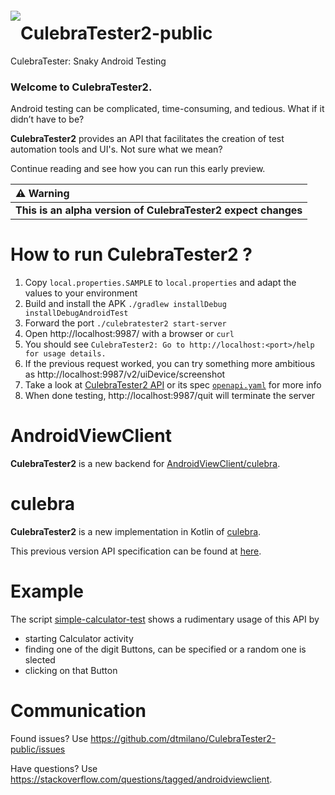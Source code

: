 <a href="#"><img src="https://github.com/dtmilano/AndroidViewClient/wiki/images/culebra-logo-transparent-204x209-rb-border.png" align="left" hspace="0" vspace="6"></a>

# CulebraTester2-public
CulebraTester: Snaky Android Testing

### Welcome to CulebraTester2.
Android testing can be complicated, time-consuming, and tedious.
What if it didn’t have to be? 

**CulebraTester2** provides an API that facilitates the creation of test automation tools and UI's.
Not sure what we mean?

Continue reading and see how you can run this early preview.


  ⚠️ Warning    |
:------------------|
**This is an alpha version of CulebraTester2 expect changes** |



# How to run CulebraTester2 ?
1. Copy `local.properties.SAMPLE` to `local.properties` and adapt the values to your environment
1. Build and install the APK `./gradlew installDebug installDebugAndroidTest`
1. Forward the port `./culebratester2 start-server`
1. Open http://localhost:9987/ with a browser or `curl` 
1. You should see `CulebraTester2: Go to http://localhost:<port>/help for usage details.`
1. If the previous request worked, you can try something more ambitious as http://localhost:9987/v2/uiDevice/screenshot
1. Take a look at [CulebraTester2 API](https://mrin9.github.io/OpenAPI-Viewer/#/load/https%3A%2F%2Fraw.githubusercontent.com%2Fdtmilano%2FCulebraTester2-public%2Fmaster%2Fopenapi.yaml) or its spec [`openapi.yaml`](https://github.com/dtmilano/CulebraTester2-public/blob/master/openapi.yaml) for more info
1. When done testing, http://localhost:9987/quit will terminate the server

# AndroidViewClient
**CulebraTester2** is a new backend for [AndroidViewClient/culebra](https://github.com/dtmilano/AndroidViewClient).

# culebra
**CulebraTester2** is a new implementation in Kotlin of [culebra](culebra.dtmilano.com).

This previous version API specification can be found at [here](https://github.com/dtmilano/CulebraTester-public/wiki/RESTful-API). 

# Example
The script [simple-calculator-test](https://github.com/dtmilano/CulebraTester2-public/blob/master/simple-calculator-test) shows a rudimentary usage of this API by
- starting Calculator activity
- finding one of the digit Buttons, can be specified or a random one is slected
- clicking on that Button

# Communication
Found issues? Use https://github.com/dtmilano/CulebraTester2-public/issues

Have questions? Use https://stackoverflow.com/questions/tagged/androidviewclient.
